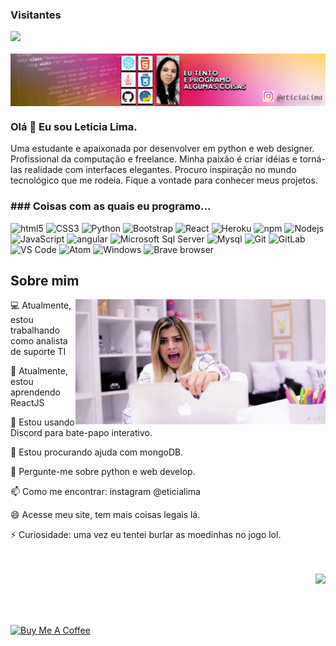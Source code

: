 ### Visitantes 
![](https://visitor-badge.glitch.me/badge?page_id=eticialima)
<br><br>
<a href="https://www.youtube.com/channel/UC8l8MDmyR8R5_j69txePZgg"><img align="center" src="https://github.com/eticialima/eticialima/blob/main/bg.jpg"/></a>
 
### Olá 👋 Eu sou Leticia Lima.
 
Uma estudante e apaixonada por desenvolver em python e web designer. Profissional da computação e freelance. Minha paixão é criar idéias e torná-las realidade com interfaces elegantes. Procuro inspiração no mundo tecnológico que me rodeia. Fique a vontade para conhecer meus projetos.
 
<h3>### Coisas com as quais eu programo...</h3>
<p> 
  <img alt="html5" src="https://img.shields.io/badge/-HTML5-E34F26?style=flat-square&logo=html5&logoColor=white" /> 
  <img alt="CSS3" src="https://img.shields.io/badge/-CSS3-%231572B6?style=flat-square&logo=css3" /> 
  <img alt="Python" src="http://img.shields.io/badge/-Python-3776AB?style=flat-square&logo=python&logoColor=ffffff" /> 
  <img alt="Bootstrap" src="https://img.shields.io/badge/-Bootstrap-563D7C?style=flat-square&logo=Bootstrap" />  
  <img alt="React" src="https://img.shields.io/badge/-React-45b8d8?style=flat-square&logo=react&logoColor=white" /> 
  <img alt="Heroku" src="https://img.shields.io/badge/-Heroku-430098?style=flat-square&logo=heroku&logoColor=white" />  
  <img alt="npm" src="https://img.shields.io/badge/-NPM-CB3837?style=flat-square&logo=npm&logoColor=white" />
  <img alt="Nodejs" src="https://img.shields.io/badge/-Nodejs-43853d?style=flat-square&logo=Node.js&logoColor=white" />
  <img alt="JavaScript" src="https://img.shields.io/badge/-JavaScript-%23F7DF1C?style=flat-square&logo=javascript&logoColor=000000&labelColor=%23F7DF1C&color=%23FFCE5A" /> 
  <img alt="angular" src="https://img.shields.io/badge/-Angular-DD0031?style=flat-square&logo=angular&logoColor=white" />
  <img alt="Microsoft Sql Server" src="https://img.shields.io/badge/-Sql%20Server-CC2927?style=flat-square&logo=microsoft-sql-server&logoColor=ffffff" /> 
  <img alt="Mysql" src="https://img.shields.io/badge/-Mysql-FFCA28?style=flat-square&logo=mysql&logoColor=ffffff" />  
  <img alt="Git" src="https://img.shields.io/badge/-Git-%23F05032?style=flat-square&logo=git&logoColor=%23ffffff" /> 
  <img alt="GitLab" src="https://img.shields.io/badge/-GitLab-FCA121?style=flat-square&logo=gitlab" /> 
  <img alt="VS Code" src="http://img.shields.io/badge/-VS%20Code-007ACC?style=flat-square&logo=visual-studio-code&logoColor=ffffff" /> 
  <img alt="Atom" src="http://img.shields.io/badge/-Sublime%20Text-FF9900?style=flat-square&logo=sublime-text&logoColor=ffffff" /> 
  <img alt="Windows" src="http://img.shields.io/badge/-Windows-0078D6?style=flat-square&logo=windows&logoColor=ffffff" /> 
  <img alt="Brave browser" src="https://img.shields.io/badge/-Brave_Browser-FB542B?style=flat-square&logo=brave&logoColor=white" /> 
</p>

 
## Sobre mim
<a href="#"><img align="right" src="https://raw.githubusercontent.com/eticialima/eticialima/main/bg1.gif" width="400 " height="200" /></a>

<p>💻 Atualmente, estou trabalhando como analista de suporte TI</p>
<p>🌱 Atualmente, estou aprendendo ReactJS</p>
<p>👯 Estou usando Discord para bate-papo interativo.</p>
<p>🤔 Estou procurando ajuda com mongoDB. </p>
<p>💬 Pergunte-me sobre python e web develop.</p>
<p>📫 Como me encontrar: instagram @eticialima</p>
<p>😄 Acesse meu site, tem mais coisas legais lá.</p>
<p>⚡ Curiosidade: uma vez eu tentei burlar as moedinhas no jogo lol. </p>
<br><br>
 
<img align="right" src="https://github-readme-stats.vercel.app/api?username=eticialima&show_icons=true&hide_border=true"> 
<br><br> 
<br><br>


<p>
<a href="https://www.buymeacoffee.com/leticialima" target="_blank"><img src="https://cdn.buymeacoffee.com/buttons/default-red.png" alt="Buy Me A Coffee" height="40" width="170" ></a>
</p>
 
